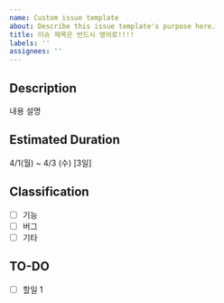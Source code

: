 ```yaml
---
name: Custom issue template
about: Describe this issue template's purpose here.
title: 이슈 제목은 반드시 영어로!!!!
labels: ''
assignees: ''
---
```


## Description

내용 설명

## Estimated Duration

4/1(월) ~ 4/3 (수) [3일]

## Classification

- [ ] 기능
- [ ] 버그
- [ ] 기타

## TO-DO

- [ ] 할일 1
